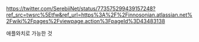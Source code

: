 

https://twitter.com/SerebiiNet/status/773575299439157248?ref_src=twsrc%5Etfw&ref_url=https%3A%2F%2Finnosonian.atlassian.net%2Fwiki%2Fpages%2Fviewpage.action%3FpageId%3D43483138

애플와치로 가능한 것





